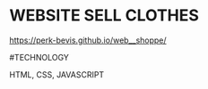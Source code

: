 # WEBSITE SELL CLOTHES
https://perk-bevis.github.io/web__shoppe/

#TECHNOLOGY

HTML, CSS, JAVASCRIPT
